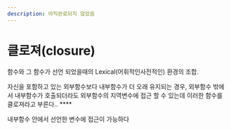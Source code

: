 ```yaml
---
description: 아직완료되지 않았음
---
```


# 클로져\(closure\)

  
함수와 그 함수가 선언 되었을때의 Lexical\(어휘적인사전적인\) 환경의 조합.

자신을 포함하고 있는 외부함수보다 내부함수가 더 오래 유지되는 경우, 외부함수 밖에서 내부함수가 호출되더라도 외부함수의 지역변수에 접근 할 수 있는데 이러한 함수를 클로져라고 부른다.. ****

내부함수 안에서 선언한 변수에 접근이 가능하다

